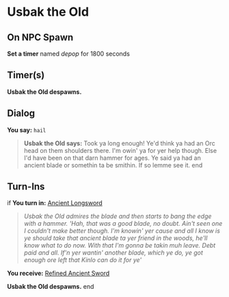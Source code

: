 # Usbak the Old

## On NPC Spawn

**Set a timer** named *depop* for 1800 seconds
## Timer(s)

**Usbak the Old despawns.**
## Dialog

**You say:** `hail`



>**Usbak the Old says:** Took ya long enough! Ye'd think ya had an Orc head on them shoulders there. I'm owin' ya for yer help though. Else I'd have been on that darn hammer for ages. Ye said ya had an ancient blade or somethin ta be smithin. If so lemme see it.
end

## Turn-Ins



if **You turn in:** [Ancient Longsword](/item/20477)


>*Usbak the Old admires the blade and then starts to bang the edge with a hammer. 'Hah, that was a good blade, no doubt. Ain't seen one I couldn't make better though. I'm knowin' yer cause and all I know is ye should take that ancient blade ta yer friend in the woods, he'll know what to do now. With that I'm gonna be takin muh leave. Debt paid and all. If'n yer wantin' another blade, which ye do, ye got enough ore left that Kinlo can do it for ye'*


 **You receive:**  [Refined Ancient Sword](/item/20481) 


**Usbak the Old despawns.**
end
